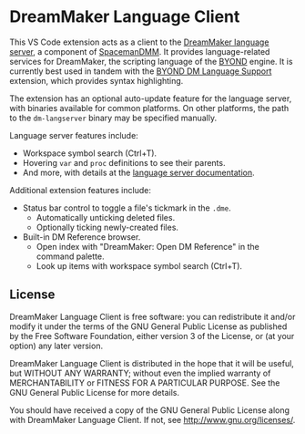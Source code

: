 # DreamMaker Language Client

This VS Code extension acts as a client to the [DreamMaker language server][ls],
a component of [SpacemanDMM]. It provides language-related services for
DreamMaker, the scripting language of the [BYOND] engine.
It is currently best used in tandem with the [BYOND DM Language Support]
extension, which provides syntax highlighting.

[ls]: https://github.com/SpaceManiac/SpacemanDMM/tree/master/src/langserver
[SpacemanDMM]: https://github.com/SpaceManiac/SpacemanDMM/
[Byond]: https://secure.byond.com/
[BYOND DM Language Support]: https://marketplace.visualstudio.com/items?itemName=gbasood.byond-dm-language-support

The extension has an optional auto-update feature for the language server, with
binaries available for common platforms. On other platforms, the path to the
`dm-langserver` binary may be specified manually.

Language server features include:

* Workspace symbol search (Ctrl+T).
* Hovering `var` and `proc` definitions to see their parents.
* And more, with details at the [language server documentation][ls].

Additional extension features include:

* Status bar control to toggle a file's tickmark in the `.dme`.
  * Automatically unticking deleted files.
  * Optionally ticking newly-created files.
* Built-in DM Reference browser.
  * Open index with "DreamMaker: Open DM Reference" in the command palette.
  * Look up items with workspace symbol search (Ctrl+T).

## License

DreamMaker Language Client is free software: you can redistribute it and/or modify
it under the terms of the GNU General Public License as published by
the Free Software Foundation, either version 3 of the License, or
(at your option) any later version.

DreamMaker Language Client is distributed in the hope that it will be useful,
but WITHOUT ANY WARRANTY; without even the implied warranty of
MERCHANTABILITY or FITNESS FOR A PARTICULAR PURPOSE.  See the
GNU General Public License for more details.

You should have received a copy of the GNU General Public License
along with DreamMaker Language Client.  If not, see <http://www.gnu.org/licenses/>.
